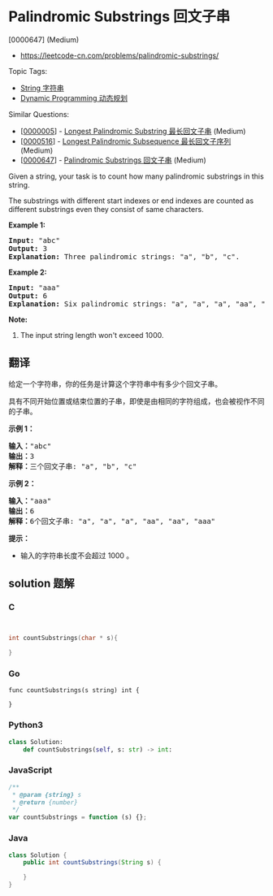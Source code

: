 # Palindromic Substrings 回文子串

[0000647] (Medium)

- https://leetcode-cn.com/problems/palindromic-substrings/

Topic Tags:

- [String 字符串](https://leetcode-cn.com/tag/string/)
- [Dynamic Programming 动态规划](https://leetcode-cn.com/tag/dynamic-programming/)

Similar Questions:

- [[0000005](https://leetcode-cn.com/problems/longest-palindromic-substring/)] - [Longest Palindromic Substring 最长回文子串](./0000005.longest-palindromic-substring.md) (Medium)
- [[0000516](https://leetcode-cn.com/problems/longest-palindromic-subsequence/)] - [Longest Palindromic Subsequence 最长回文子序列](./0000516.longest-palindromic-subsequence.md) (Medium)
- [[0000647](https://leetcode-cn.com/problems/palindromic-substrings/)] - [Palindromic Substrings 回文子串](./0000647.palindromic-substrings.md) (Medium)

Given a string, your task is to count how many palindromic substrings in this string.

The substrings with different start indexes or end indexes are counted as different substrings even they consist of same characters.

**Example 1:**

<pre><b>Input:</b> "abc"
<b>Output:</b> 3
<b>Explanation:</b> Three palindromic strings: "a", "b", "c".
</pre>

**Example 2:**

<pre><b>Input:</b> "aaa"
<b>Output:</b> 6
<b>Explanation:</b> Six palindromic strings: "a", "a", "a", "aa", "aa", "aaa".
</pre>

**Note:**

1.  The input string length won't exceed 1000.

## 翻译

给定一个字符串，你的任务是计算这个字符串中有多少个回文子串。

具有不同开始位置或结束位置的子串，即使是由相同的字符组成，也会被视作不同的子串。

**示例 1：**

<pre><strong>输入：</strong>"abc"
<strong>输出：</strong>3
<strong>解释：</strong>三个回文子串: "a", "b", "c"
</pre>

**示例 2：**

<pre><strong>输入：</strong>"aaa"
<strong>输出：</strong>6
<strong>解释：</strong>6个回文子串: "a", "a", "a", "aa", "aa", "aaa"</pre>

**提示：**

- 输入的字符串长度不会超过 1000 。

## solution 题解

### C

```c


int countSubstrings(char * s){

}


```

### Go

```golang
func countSubstrings(s string) int {

}
```

### Python3

```python
class Solution:
    def countSubstrings(self, s: str) -> int:

```

### JavaScript

```javascript
/**
 * @param {string} s
 * @return {number}
 */
var countSubstrings = function (s) {};
```

### Java

```java
class Solution {
    public int countSubstrings(String s) {

    }
}
```
